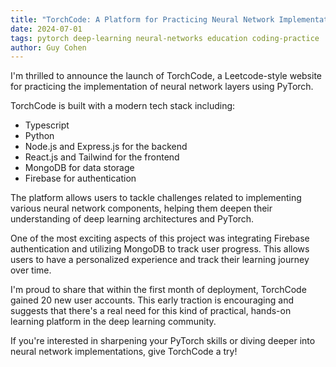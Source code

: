 ```yaml
---
title: "TorchCode: A Platform for Practicing Neural Network Implementations"
date: 2024-07-01
tags: pytorch deep-learning neural-networks education coding-practice
author: Guy Cohen
---
```


I'm thrilled to announce the launch of TorchCode, a Leetcode-style website for practicing the implementation of neural network layers using PyTorch.

TorchCode is built with a modern tech stack including:
- Typescript
- Python
- Node.js and Express.js for the backend
- React.js and Tailwind for the frontend
- MongoDB for data storage
- Firebase for authentication

The platform allows users to tackle challenges related to implementing various neural network components, helping them deepen their understanding of deep learning architectures and PyTorch.

One of the most exciting aspects of this project was integrating Firebase authentication and utilizing MongoDB to track user progress. This allows users to have a personalized experience and track their learning journey over time.

I'm proud to share that within the first month of deployment, TorchCode gained 20 new user accounts. This early traction is encouraging and suggests that there's a real need for this kind of practical, hands-on learning platform in the deep learning community.

If you're interested in sharpening your PyTorch skills or diving deeper into neural network implementations, give TorchCode a try!

